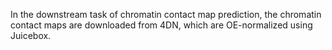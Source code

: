In the downstream task of chromatin contact map prediction, the chromatin contact maps are downloaded from 4DN, which are OE-normalized using Juicebox. 
